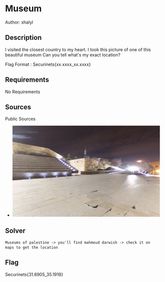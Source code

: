 # Museum

Author: xhalyl

## Description

I visited the closest country to my heart.
I took this picture of one of this beautiful museum
Can you tell what's my exact location?

Flag Format : Securinets{xx.xxxx_xx.xxxx}
## Requirements

No Requirements

## Sources
Public Sources
- ![challenge](./challenge/challenge.png)

## Solver
```
Museums of palestine -> you'll find mahmoud darwish -> check it on maps to get the location
```
## Flag
Securinets{31.8905_35.1918}